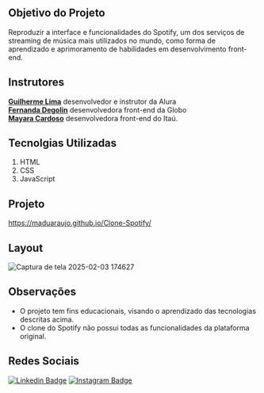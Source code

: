 ## Objetivo do Projeto

Reproduzir a interface e funcionalidades do Spotify, um dos serviços de streaming 
de música mais utilizados no mundo, como forma de aprendizado e aprimoramento de habilidades em desenvolvimento front-end.

## Instrutores

**[Guilherme Lima](https://github.com/guilhermeonrails)** desenvolvedor e instrutor da Alura<br>
**[Fernanda Degolin](https://github.com/fernandadegolin)** desenvolvedora front-end da Globo<br>
**[Mayara Cardoso](https://github.com/mayaracardoso/)** desenvolvedora front-end do Itaú.

## Tecnolgias Utilizadas

1. HTML
2. CSS
3. JavaScript

## Projeto 

https://maduaraujo.github.io/Clone-Spotify/

## Layout

![Captura de tela 2025-02-03 174627](https://github.com/user-attachments/assets/c862dce0-fece-4632-ab2f-b4e89daac7e3)

## Observações

- O projeto tem fins educacionais, visando o aprendizado das tecnologias descritas acima.
- O clone do Spotify não possui todas as funcionalidades da plataforma original.

## Redes Sociais

[![Linkedin Badge](https://img.shields.io/badge/-LinkedIn-blue?style=flat-square&logo=Linkedin&logoColor=white&link=https://www.linkedin.com/in/monicamhillman/)](https://www.linkedin.com/in/mariaeduarda2801/)
[![Instagram Badge](https://img.shields.io/badge/-Instagram-C13584?style=flat-square&labelColor=C13584&logo=instagram&logoColor=white&link=https://www.instagram.com/monihillman/)](https://www.instagram.com/eduarda_computerscience/)
